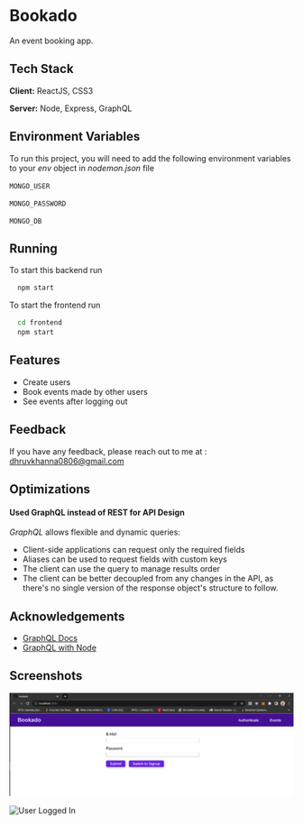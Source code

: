 # Bookado

An event booking app.

## Tech Stack

**Client:** ReactJS, CSS3

**Server:** Node, Express, GraphQL

## Environment Variables

To run this project, you will need to add the following environment variables to your _env_ object in _nodemon.json_ file

`MONGO_USER`

`MONGO_PASSWORD`

`MONGO_DB`

## Running

To start this backend run

```bash
  npm start
```

To start the frontend run

```bash
  cd frontend
  npm start
```

## Features

- Create users
- Book events made by other users
- See events after logging out

## Feedback

If you have any feedback, please reach out to me at : dhruvkhanna0806@gmail.com

## Optimizations

#### Used GraphQL instead of REST for API Design

_GraphQL_ allows flexible and dynamic queries:

- Client-side applications can request only the required fields
- Aliases can be used to request fields with custom keys
- The client can use the query to manage results order
- The client can be better decoupled from any changes in the API, as there's no single version of the response object's structure to follow.

## Acknowledgements

- [GraphQL Docs](https://graphql.org/learn/)
- [GraphQL with Node](https://www.freecodecamp.org/news/get-started-with-graphql-and-nodejs/)

## Screenshots

![*Authentication Page*](https://raw.githubusercontent.com/dhruvk0011/bookado-event-booking-app/main/assets/images/frontend.PNG)

![*User Logged In*](https://raw.githubusercontent.com/dhruvk0011/bookado-event-booking-app/main/images/userLoggedIn.PNG)
